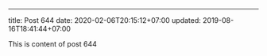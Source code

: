---
title: Post 644
date: 2020-02-06T20:15:12+07:00
updated: 2019-08-16T18:41:44+07:00

This is content of post 644